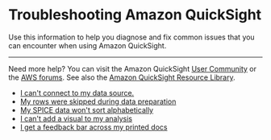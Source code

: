 # Troubleshooting Amazon QuickSight<a name="troubleshooting"></a>

 Use this information to help you diagnose and fix common issues that you can encounter when using Amazon QuickSight\. 

****  
 Need more help? You can visit the Amazon QuickSight [User Community](https://answers.quicksight.aws.amazon.com/sn/index.html) or the [AWS forums](https://forums.aws.amazon.com)\. See also the [Amazon QuickSight Resource Library](https://quicksight.aws/resources/)\. 


+ [I can't connect to my data source\.](troubleshoot-connect-to-datasources.md)
+ [My rows were skipped during data preparation](troubleshooting-skipped-rows.md)
+ [My SPICE data won't sort alphabetically](troubleshoot-sorting-SPICE.md)
+ [I can't add a visual to my analysis](troubleshoot-adding-visuals.md)
+ [I get a feedback bar across my printed docs](troubleshoot-printing-docs.md)